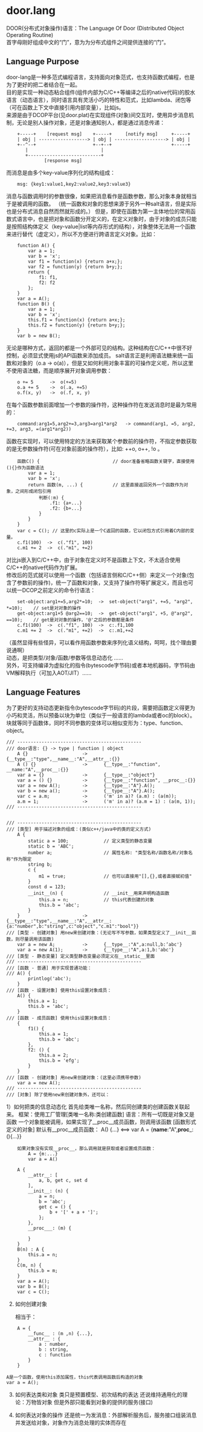 # door.lang
DOOR(分布式对象操作)语言：The Language Of Door (Distributed Object Operating Routine)  
首字母刚好组成中文的“门”，意为为分布式组件之间提供连接的“门”。  


## Language Purpose
door-lang是一种多范式编程语言，支持面向对象范式，也支持函数式编程，也是为了更好的把二者结合在一起。  
目的是实现一种动态粘合组件(组件内部为C/C++等编译之后的native代码)的胶水语言（动态语言），同时语言具有灵活小巧的特性和范式，比如lambda、闭包等（可在函数上下文中直接引用内部变量），比如js。  
来源是由于DCOP平台(见door.plat)在实现组件(对象)间交互时，使用异步消息机制，无论是别人操作对象，还是对象通知别人，都是通过消息传递：
```
    +-----+    [request msg]    +-----+     [notify msg]     +-----+
    | obj | ------------------> | obj | -------------------> | obj |
    +--^--+                     +--+--+                      +-----+
       |                           |
       +---------------------------+
              [response msg]
```
而消息是由多个key-value序列化的结构组成：
```
    msg: {key1:value1,key2:value2,key3:value3}
```
消息与函数调用时的参数很像，如果把消息看作是函数参数，那么对象本身就相当于是被调用的函数。
（统一函数和对象的思想来源于另外一种salt语言，但是实际也是分布式消息自然而然就形成的。）
但是，即使在函数为第一主体地位的常用函数式语言中，也是把对象和函数分开定义的，在定义对象时，由于对象的成员只能是按照结构体定义（key-value|list等内存形式的结构），对象整体无法用一个函数来进行替代（虚定义），所以不方便进行跨语言定义对象。比如：
```
    function A() {
        var a = 1;
        var b = 'x';
        var f1 = function(x) {return a+x;};
        var f2 = function(y) {return b+y;};
        return {
            f1: f1,
            f2: f2
        };
    }
    var a = A();
    function B() {
        var a = 1;
        var b = 'x';
        this.f1 = function(x) {return a+x;};
        this.f2 = function(y) {return b+y;};
    }
    var b = new B();
```
无论是哪种方式，返回的都是一个外部可见的结构。这种结构在C/C++中很不好控制，必须显式使用js的API函数来添加成员。
salt语言正是利用语法糖来统一函数和对象的（o.a -> o(a)），但是又如何利用对象丰富的可操作定义呢，所以这里不使用语法糖，而是顺序展开对象调用参数：
```
    o += 5      ->  o(+=5)
    o.a += 5    ->  o(.a, +=5)
    o.f(x, y)   ->  o(.f, x, y)
```
在每个函数参数前面增加一个参数的操作符，这种操作符在发送消息时是最为常用的：
```
    command:arg1=5,arg2+=3,arg3=arg1*arg2   -> command(arg1, =5, arg2, +=3, arg3, =(arg1*arg2))
```
函数在实现时，可以使用特定的方法来获取某个参数前的操作符，不指定参数获取的是无参数操作符(可在对象前面的操作符），比如: ++o, o++, !o 。
```
    函数C() {                           // door准备省略函数关键字，直接使用(){}作为函数语法
        var a = 1;
        var b = 'x';
        return 函数(m, ...) {           // 这里直接返回另外一个函数作为对象，之间形成闭包引用
            判断(:m) {
                .f1: {a+...}
                .f2: {b+...}
            }
        }
    }
    var c = C(); // 这里的c实际上是一个C返回的函数，它以闭包方式引用着C内部的变量。
    c.f1(100)  ->  c(."f1", 100)
    c.m1 += 2  ->  c(."m1", +=2)
```

对比js嵌入到C/C++中，由于对象在定义时不是函数上下文，不太适合使用C/C++的native代码作为扩展。  
修改后的范式就可以使用一个函数（包括语言侧和C/C++侧）来定义一个对象(包含了参数前的操作)，统一了函数和对象，又支持了操作符等扩展定义，而且也可以统一DCOP之前定义的命令行语法：
```
    set-object:arg1+=5,arg2*=10;  ->  set-object("arg1", +=5, "arg2", *=10);    // set是对对象的操作
    get-object:arg1+5 @arg2==10;  ->  get-object("arg1", +5, @"arg2", ==10);    // get是对对象的操作，'@'之后的参数都是条件
    c.f1(100)  ->  c(."f1", 100)  ->  c:.f1,100
    c.m1 += 2  ->  c(."m1", +=2)  ->  c:.m1,+=2
```
（虽然显得有些怪异，可以看作用函数参数来序列化语义结构，呵呵，找个理由要说通啊）  
动态，是把类型/对象/函数/参数等信息动态化 ……  
另外，可支持编译为虚拟化的指令(bytescode字节码)或者本地机器码，字节码由VM解释执行（可加入AOT/JIT）……  


## Language Features
为了更好的支持动态更新指令(bytescode字节码)的片段，需要把函数定义得更为小巧和灵活，所以预备以块为单位（类似于一般语言的lambda或者oc的block）。块就等同于函数体，同时不同参数的变体可以相似变形为：type、function、object。
```
/// ----------------------------------------------
/// door语言: {} -> type | function | object
    A {}                    ->      {__type__:"type",__name__:"A",__attr__:{}}
    A () {}                 ->      {__type__:"function", __name:"A",__proc__:{}}
    var a = {}              ->      {__type__:"object"}
    var a = () {}           ->      {__type__:"function", __proc__:{}}
    var a = new A();        ->      {__type__:"A"}.A();
    var b = new a();        ->      {__type__:"A"}.A();
    var c = a.m;            ->      ('m' in a)? (a.m) : (a(m));
    a.m = 1;                ->      ('m' in a)? (a.m = 1) : (a(m, 1));
/// ----------------------------------------------


/// ----------------------------------------------
/// [类型] 用于描述对象的组成：(类似c++/java中的类的定义方式)
    A {
        static a = 100;             // 定义类型的静态变量
        static b = 'ABC';
        number a;                   // 属性名称: "类型名称/函数名称/对象名称"作为限定
        string b;
        c {
            m1 = true;              // 也可以直接用"[],{},或者直接赋初值"
        }
        const d = 123;
        __init__(n) {               // __init__用来声明构造函数
            this.a = n;             // this代表创建的对象
            this.b = 'abc';
        }
    }                       ->      {__type__:"type",__name__:"A",__attr__:{a:"number",b:"string",c:"object","c.m1":"bool"}}
/// [类型 - 创建对象] 用new来创建对象：(无论写不写参数，如果类型定义了__init__函数，则尽量调用该函数)
    var a = new A;          ->      {__type__:"A",a:null,b:‘abc'}
    var a = new A(1);       ->      {__type__:"A",a:1,b:'abc'}
/// [类型 - 静态变量] 定义类型静态变量必须定义在__static__里面
/// ----------------------------------------------
/// [函数 - 普通] 用于实现普通功能：
/// A() {
        printlog('abc');
    }
/// [函数 - 设置对象] 使用this设置对象成员：
    A() {
        this.a = 1;
        this.b = 'abc';
    }
/// [函数 - 成员函数] 使用this设置对象成员：
    {
        f1() {
            this.a = 1;
            this.b = 'abc';
        },
        f2: () {
            this.a = 2;
            this.b = 'efg';
        }
    }
/// [函数 - 创建对象] 用new来创建对象：(这里必须携带参数)
    var a = new A();
/// ----------------------------------------------
/// [对象] 除了使用new来创建对象外，还可以：
```


1）如何把类的信息动态化
    首先给类唯一名称，然后同创建类的创建函数关联起来。
    框架：使用工厂管理[类唯一名称:类创建函数]
    语言：所有一切既是对象又是函数
        一个对象能被调用，如果实现了__proc__成员函数，则调用该函数
        [函数形式定义的对象] 默认有__proc__成员函数：
            A() {...}   <==>   var A = {__name__:"A",__proc___:(){...}}
            
        如果对象没有实现__proc__，那么调用就是获取或者设置成员函数：
            A = {m:...}
            var a = A()

```
    A {
        __attr__: [
            a, b, get c, set d
        ],
        __init__: (n) {
            a = n;
            b = 'abc';
            get c = () {
                b + '[' + a + ']';
            };
        },
        __proc___: (m) {
            
        }
    }
    B(n) : A {
        this.a = n;
    }
    C(m, n) {
        this.b = m;
    }
    var a = A();
    var b = B();
    var c = C();
```


2) 如何创建对象
    
    相当于：
```
    A = {
        __func__ : (m ,n) {...},
        __attr__ : {
            a : number,
            b : string,
            c : function
        }
    }
```
    A是一个函数，使用this添加属性，this代表调用函数后构造的对象
    var a = A();

3) 如何表达类和对象
    类只是预置模型、初次结构的表达
    还说维持通用化的理论：万物皆对象
    但是外部只能看到对象的提供的服务(接口)

4) 如何表达对象的操作
    还是统一为发消息：外部解析服务后，服务接口组装消息并发送给对象，对象作为消息处理的实体而存在

